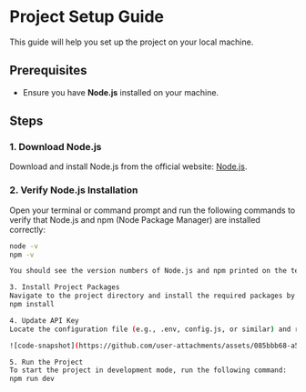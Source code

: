 # Project Setup Guide

This guide will help you set up the project on your local machine.

## Prerequisites

- Ensure you have **Node.js** installed on your machine.

## Steps

### 1. Download Node.js

Download and install Node.js from the official website: [Node.js](https://nodejs.org/).

### 2. Verify Node.js Installation

Open your terminal or command prompt and run the following commands to verify that Node.js and npm (Node Package Manager) are installed correctly:

```sh
node -v
npm -v

You should see the version numbers of Node.js and npm printed on the terminal.

3. Install Project Packages
Navigate to the project directory and install the required packages by running:
npm install

4. Update API Key
Locate the configuration file (e.g., .env, config.js, or similar) and replace the placeholder API key with your own API key. For example:

![code-snapshot](https://github.com/user-attachments/assets/085bbb68-a55a-425e-8543-3e49b8f2fb7f)

5. Run the Project
To start the project in development mode, run the following command:
npm run dev
